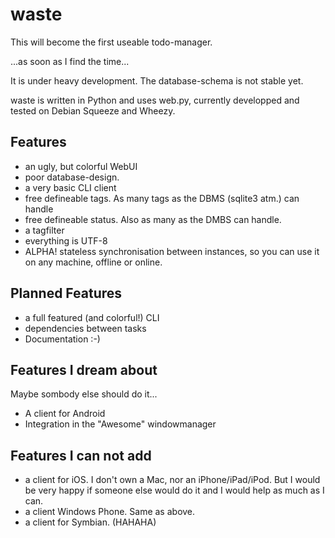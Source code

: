 waste
=====

This will become the first useable todo-manager.

...as soon as I find the time...

It is under heavy development. The database-schema is not stable yet.

waste is written in Python and uses web.py, currently developped and tested on Debian Squeeze and Wheezy.


Features
--------

* an ugly, but colorful WebUI
* poor database-design.
* a very basic CLI client
* free defineable tags. As many tags as the DBMS (sqlite3 atm.) can handle
* free defineable status. Also as many as the DMBS can handle.
* a tagfilter
* everything is UTF-8
* ALPHA! stateless synchronisation between instances, so you can use it on any machine, offline or online.


Planned Features
----------------

* a full featured (and colorful!) CLI
* dependencies between tasks
* Documentation :-)

Features I dream about
----------------------
Maybe sombody else should do it...

* A client for Android
* Integration in the "Awesome" windowmanager

Features I can not add
----------------------
    
* a client for iOS. I don't own a Mac, nor an iPhone/iPad/iPod. But I would be very happy if someone else would do it and I would help as much as I can.
* a client Windows Phone. Same as above.
* a client for Symbian. (HAHAHA)
